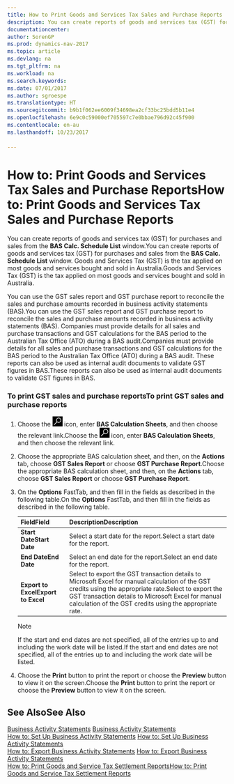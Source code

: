 ```yaml
---
title: How to Print Goods and Services Tax Sales and Purchase Reports
description: You can create reports of goods and services tax (GST) for purchases and sales from the **BAS Calc. Schedule List** window. Goods and Services Tax (GST) is the tax applied on most goods and services bought and sold in Australia.
documentationcenter: 
author: SorenGP
ms.prod: dynamics-nav-2017
ms.topic: article
ms.devlang: na
ms.tgt_pltfrm: na
ms.workload: na
ms.search.keywords: 
ms.date: 07/01/2017
ms.author: sgroespe
ms.translationtype: HT
ms.sourcegitcommit: b9b1f062ee6009f34698ea2cf33bc25bdd5b11e4
ms.openlocfilehash: 6e9c0c59000ef705597c7e0bbae796d92c45f900
ms.contentlocale: en-au
ms.lasthandoff: 10/23/2017

---
```

# <a name="how-to-print-goods-and-services-tax-sales-and-purchase-reports"></a><span data-ttu-id="4bfc7-104">How to: Print Goods and Services Tax Sales and Purchase Reports</span><span class="sxs-lookup"><span data-stu-id="4bfc7-104">How to: Print Goods and Services Tax Sales and Purchase Reports</span></span>
<span data-ttu-id="4bfc7-105">You can create reports of goods and services tax (GST) for purchases and sales from the **BAS Calc. Schedule List** window.</span><span class="sxs-lookup"><span data-stu-id="4bfc7-105">You can create reports of goods and services tax (GST) for purchases and sales from the **BAS Calc. Schedule List** window.</span></span> <span data-ttu-id="4bfc7-106">Goods and Services Tax (GST) is the tax applied on most goods and services bought and sold in Australia.</span><span class="sxs-lookup"><span data-stu-id="4bfc7-106">Goods and Services Tax (GST) is the tax applied on most goods and services bought and sold in Australia.</span></span>  
  
 <span data-ttu-id="4bfc7-107">You can use the GST sales report and GST purchase report to reconcile the sales and purchase amounts recorded in business activity statements (BAS).</span><span class="sxs-lookup"><span data-stu-id="4bfc7-107">You can use the GST sales report and GST purchase report to reconcile the sales and purchase amounts recorded in business activity statements (BAS).</span></span> <span data-ttu-id="4bfc7-108">Companies must provide details for all sales and purchase transactions and GST calculations for the BAS period to the Australian Tax Office (ATO) during a BAS audit.</span><span class="sxs-lookup"><span data-stu-id="4bfc7-108">Companies must provide details for all sales and purchase transactions and GST calculations for the BAS period to the Australian Tax Office (ATO) during a BAS audit.</span></span> <span data-ttu-id="4bfc7-109">These reports can also be used as internal audit documents to validate GST figures in BAS.</span><span class="sxs-lookup"><span data-stu-id="4bfc7-109">These reports can also be used as internal audit documents to validate GST figures in BAS.</span></span>  
  
### <a name="to-print-gst-sales-and-purchase-reports"></a><span data-ttu-id="4bfc7-110">To print GST sales and purchase reports</span><span class="sxs-lookup"><span data-stu-id="4bfc7-110">To print GST sales and purchase reports</span></span>  
  
1.  <span data-ttu-id="4bfc7-111">Choose the ![Search for Page or Report](../../media/ui-search/search_small.png "Search for Page or Report icon") icon, enter **BAS Calculation Sheets**, and then choose the relevant link.</span><span class="sxs-lookup"><span data-stu-id="4bfc7-111">Choose the ![Search for Page or Report](../../media/ui-search/search_small.png "Search for Page or Report icon") icon, enter **BAS Calculation Sheets**, and then choose the relevant link.</span></span>  
  
2.  <span data-ttu-id="4bfc7-112">Choose the appropriate BAS calculation sheet, and then, on the **Actions** tab, choose **GST Sales Report** or choose **GST Purchase Report**.</span><span class="sxs-lookup"><span data-stu-id="4bfc7-112">Choose the appropriate BAS calculation sheet, and then, on the **Actions** tab, choose **GST Sales Report** or choose **GST Purchase Report**.</span></span>  
  
3.  <span data-ttu-id="4bfc7-113">On the **Options** FastTab, and then fill in the fields as described in the following table.</span><span class="sxs-lookup"><span data-stu-id="4bfc7-113">On the **Options** FastTab, and then fill in the fields as described in the following table.</span></span>  
  
    |<span data-ttu-id="4bfc7-114">Field</span><span class="sxs-lookup"><span data-stu-id="4bfc7-114">Field</span></span>|<span data-ttu-id="4bfc7-115">Description</span><span class="sxs-lookup"><span data-stu-id="4bfc7-115">Description</span></span>|  
    |---------------------------------|---------------------------------------|  
    |<span data-ttu-id="4bfc7-116">**Start Date**</span><span class="sxs-lookup"><span data-stu-id="4bfc7-116">**Start Date**</span></span>|<span data-ttu-id="4bfc7-117">Select a start date for the report.</span><span class="sxs-lookup"><span data-stu-id="4bfc7-117">Select a start date for the report.</span></span>|  
    |<span data-ttu-id="4bfc7-118">**End Date**</span><span class="sxs-lookup"><span data-stu-id="4bfc7-118">**End Date**</span></span>|<span data-ttu-id="4bfc7-119">Select an end date for the report.</span><span class="sxs-lookup"><span data-stu-id="4bfc7-119">Select an end date for the report.</span></span>|  
    |<span data-ttu-id="4bfc7-120">**Export to Excel**</span><span class="sxs-lookup"><span data-stu-id="4bfc7-120">**Export to Excel**</span></span>|<span data-ttu-id="4bfc7-121">Select to export the GST transaction details to Microsoft Excel for manual calculation of the GST credits using the appropriate rate.</span><span class="sxs-lookup"><span data-stu-id="4bfc7-121">Select to export the GST transaction details to Microsoft Excel for manual calculation of the GST credits using the appropriate rate.</span></span>|  
  
    > [!NOTE]  
    >  <span data-ttu-id="4bfc7-122">If the start and end dates are not specified, all of the entries up to and including the work date will be listed.</span><span class="sxs-lookup"><span data-stu-id="4bfc7-122">If the start and end dates are not specified, all of the entries up to and including the work date will be listed.</span></span>  
  
4.  <span data-ttu-id="4bfc7-123">Choose the **Print** button to print the report or choose the **Preview** button to view it on the screen.</span><span class="sxs-lookup"><span data-stu-id="4bfc7-123">Choose the **Print** button to print the report or choose the **Preview** button to view it on the screen.</span></span>  
  
## <a name="see-also"></a><span data-ttu-id="4bfc7-124">See Also</span><span class="sxs-lookup"><span data-stu-id="4bfc7-124">See Also</span></span>  
 <span data-ttu-id="4bfc7-125">[Business Activity Statements](business-activity-statements.md) </span><span class="sxs-lookup"><span data-stu-id="4bfc7-125">[Business Activity Statements](business-activity-statements.md) </span></span>  
 <span data-ttu-id="4bfc7-126">[How to: Set Up Business Activity Statements](how-to-set-up-business-activity-statements.md) </span><span class="sxs-lookup"><span data-stu-id="4bfc7-126">[How to: Set Up Business Activity Statements](how-to-set-up-business-activity-statements.md) </span></span>  
 <span data-ttu-id="4bfc7-127">[How to: Export Business Activity Statements](how-to-export-business-activity-statements.md) </span><span class="sxs-lookup"><span data-stu-id="4bfc7-127">[How to: Export Business Activity Statements](how-to-export-business-activity-statements.md) </span></span>  
 [<span data-ttu-id="4bfc7-128">How to: Print Goods and Service Tax Settlement Reports</span><span class="sxs-lookup"><span data-stu-id="4bfc7-128">How to: Print Goods and Service Tax Settlement Reports</span></span>](how-to-print-goods-and-service-tax-settlement-reports.md)
